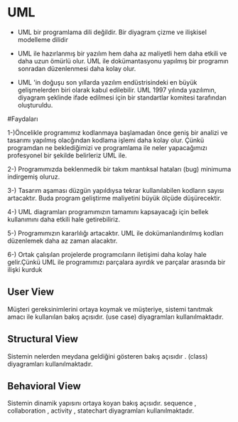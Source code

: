 # UML

- UML bir programlama dili değildir. Bir diyagram çizme ve ilişkisel modelleme dilidir 

- UML ile hazırlanmış bir yazılım hem daha az maliyetli hem daha etkili ve daha uzun ömürlü olur. UML ile dokümantasyonu yapılmış bir programın sonradan düzenlenmesi daha kolay olur.

- UML 'in doğuşu son yıllarda yazılım endüstrisindeki en büyük gelişmelerden biri olarak kabul edilebilir. UML 1997 yılında yazılımın, diyagram şeklinde ifade edilmesi için bir standartlar komitesi tarafından oluşturuldu.


#Faydaları

1-)Öncelikle programımız kodlanmaya başlamadan önce geniş bir analizi ve tasarımı yapılmış olacğından kodlama işlemi daha kolay olur. Çünkü programdan ne beklediğimizi ve programlama ile neler yapacağımızı profesyonel bir şekilde belirleriz UML ile.

2-) Programımızda beklenmedik bir takım mantıksal hataları (bug) minimuma indirgemiş oluruz.

3-) Tasarım aşaması düzgün yapıldıysa tekrar kullanılabilen kodların sayısı artacaktır. Buda program geliştirme maliyetini büyük ölçüde düşürecektir.

4-) UML diagramları programımızın tamamını kapsayacağı için bellek kullanımını daha etkili hale getirebiliriz.

5-) Programımızın kararlılığı artacaktır. UML ile dokümanlandırılmış kodları düzenlemek daha az zaman alacaktır.

6-) Ortak çalışılan projelerde programcıların iletişimi daha kolay hale gelir.Çünkü UML ile programımızı parçalara ayırdık ve parçalar arasında bir ilişki kurduk


## User View 

Müşteri gereksinimlerini ortaya koymak ve müşteriye, sistemi tanıtmak amacı ile kullanılan bakış açısıdır.  (use case) diyagramları kullanılmaktadır. 

 ## Structural View 
 
Sistemin nelerden meydana geldiğini gösteren bakış açısıdır . (class) diyagramları kullanılmaktadır.

## Behavioral View 

Sistemin dinamik yapısını ortaya koyan bakış açısıdır. sequence , collaboration , activity , statechart  diyagramları kullanılmaktadır. 



